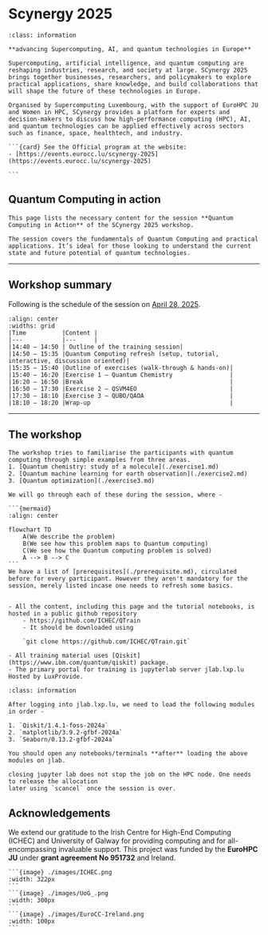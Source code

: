 # Scynergy 2025

``````{admonition} Welcome to SCynergy 2025 workshop!
:class: information

**advancing Supercomputing, AI, and quantum technologies in Europe**

Supercomputing, artificial intelligence, and quantum computing are reshaping industries, research, and society at large. SCynergy 2025 brings together businesses, researchers, and policymakers to explore practical applications, share knowledge, and build collaborations that will shape the future of these technologies in Europe. 

Organised by Supercomputing Luxembourg, with the support of EuroHPC JU and Women in HPC, SCynergy provides a platform for experts and decision-makers to discuss how high-performance computing (HPC), AI, and quantum technologies can be applied effectively across sectors such as finance, space, healthtech, and industry. 

```{card} See the Official program at the website:
- [https://events.eurocc.lu/scynergy-2025](https://events.eurocc.lu/scynergy-2025)

```
``````


## Quantum Computing in action

```{card}
This page lists the necessary content for the session **Quantum Computing in Action** of the SCynergy 2025 workshop.

The session covers the fundamentals of Quantum Computing and practical applications. It’s ideal for those looking to understand the current state and future potential of quantum technologies.

```

---

## Workshop summary
Following is the schedule of the session on [April 28, 2025](https://events.eurocc.lu/scynergy-2025/content/trainings).

```{table}
:align: center
:widths: grid
|Time          |Content |
|---           |---     |
|14:40 – 14:50 | Outline of the training session|
|14:50 – 15:35 |Quantum Computing refresh (setup, tutorial, interactive, discussion oriented)|
|15:35 – 15:40 |Outline of exercises (walk-through & hands-on)|
|15:40 – 16:20 |Exercise 1 – Quantum Chemistry                |
|16:20 – 16:50 |Break                                         |
|16:50 – 17:30 |Exercise 2 – QSVM4EO                          |
|17:30 – 18:10 |Exercise 3 – QUBO/QAOA                        |
|18:10 – 18:20 |Wrap-up                                       |
```

---

## The workshop 

``````{card}
The workshop tries to familiarise the participants with quantum computing through simple examples from three areas.
1. [Quantum chemistry: study of a molecule](./exercise1.md)
2. [Quantum machine learning for earth observation](./exercise2.md)
3. [Quantum optimization](./exercise3.md)

We will go through each of these during the session, where -

```{mermaid}
:align: center

flowchart TD
    A(We describe the problem)
    B(We see how this problem maps to Quantum computing)
    C(We see how the Quantum computing problem is solved)
    A --> B --> C
```
We have a list of [prerequisites](./prerequisite.md), circulated before for every participant. However they aren't mandatory for the session, merely listed incase one needs to refresh some basics.
``````

```{admonition} Computing aspects

- All the content, including this page and the tutorial notebooks, is hosted in a public github repository
    - https://github.com/ICHEC/QTrain
    - It should be downloaded using 
    
    `git clone https://github.com/ICHEC/QTrain.git`

- All training material uses [Qiskit](https://www.ibm.com/quantum/qiskit) package.
- The primary portal for training is jupyterlab server jlab.lxp.lu Hosted by LuxProvide.

```

```{admonition} Steps on jlab
:class: information

After logging into jlab.lxp.lu, we need to load the following modules in order -

1. `Qiskit/1.4.1-foss-2024a`
2. `matplotlib/3.9.2-gfbf-2024a`
3. `Seaborn/0.13.2-gfbf-2024a`

You should open any notebooks/terminals **after** loading the above modules on jlab.
```


```{warning}
closing jupyter lab does not stop the job on the HPC node. One needs to release the allocation
later using `scancel` once the session is over.
```

## Acknowledgements

We extend our gratitude to the Irish Centre for High-End Computing (ICHEC) and University of Galway for providing computing and for all-encompassing invaluable support. This project was funded by the **EuroHPC JU** under **grant agreement No 951732** and Ireland.

``````{card}
```{image} ./images/ICHEC.png
:width: 322px
```
```{image} ./images/UoG_.png
:width: 300px
```
```{image} ./images/EuroCC-Ireland.png
:width: 100px
```
``````